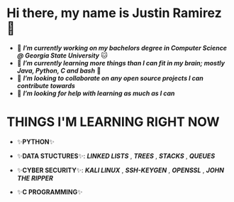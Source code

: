 # Hi there, my name is Justin Ramirez  👋
- 🔭 ___I’m currently working on my bachelors degree in Computer Science @ Georgia State University___ 🐱
- 🌱 ___I’m currently learning more things than I can fit in my brain; mostly Java, Python, C and bash___ 🧠
- 👯 ___I’m looking to collaborate on any open source projects I can contribute towards___
- 🤔 ___I’m looking for help with learning as much as I can___

# THINGS I'M LEARNING RIGHT NOW
* ✨**PYTHON**✨

* ✨**DATA STUCTURES**✨: ___LINKED LISTS___ , ___TREES___ , ___STACKS___ , ___QUEUES___

* ✨**CYBER SECURITY**✨: ___KALI LINUX___ , ___SSH-KEYGEN___ , ___OPENSSL___ , ___JOHN THE RIPPER___

* ✨**C PROGRAMMING**✨


<!--
**ramirez-justin/ramirez-justin** is a ✨ _special_ ✨ repository because its `README.md` (this file) appears on your GitHub profile.
-->

